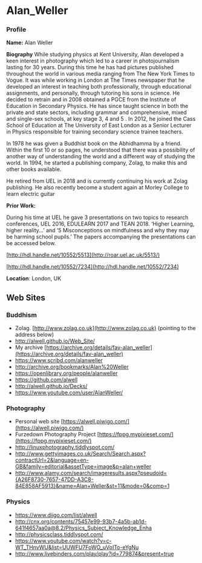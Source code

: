 # Alan_Weller


### Profile

**Name:** Alan Weller 	

**Biography**
While studying physics at Kent University, Alan developed a keen interest in photography which led to a career in photojournalism lasting for 30 years. During this time he has had pictures published throughout the world in various media ranging from The New York Times to Vogue. It was while working in London at The Times newspaper that he developed an interest in teaching both professionally, through educational assignments, and personally, through tutoring his sons in science. He decided to retrain and in 2008 obtained a PGCE from the Institute of Education in Secondary Physics. He has since taught science in both the private and state sectors, including grammar and comprehensive, mixed and single-sex schools, at key stage 3, 4 and 5
. 
In 2012, he joined the Cass School of Education at The University of East London as a Senior Lecturer in Physics responsible for training secondary science trainee teachers. 

In 1978 he was given a Buddhist book on the Abhidhamma by a friend. Within the first 10 or so pages, he understood that there was a possibility of another way of understanding the world and a different way of studying the world. In 1994, he started a publishing company, Zolag, to make this and other books available. 

He retired from UEL in 2018 and is currently continuing his work at Zolag publishing. He also recently become a student again at Morley College to learn electric guitar

**Prior Work:**

During his time at UEL he gave 3 presentations on two topics to research conferences, UEL 2016, EDULEARN 2017 and TEAN 2018. ‘Higher Learning, higher reality...’  and ‘5 Misconceptions on mindfulness and why they may be harming school pupils.’ The papers accompanying the presentations can be accessed below.

[http://hdl.handle.net/10552/5513](http://roar.uel.ac.uk/5513/)

[http://hdl.handle.net/10552/7234](http://hdl.handle.net/10552/7234)



**Location**: London, UK

## Web Sites

### Buddhism
- Zolag. [http://www.zolag.co.uk](http://www.zolag.co.uk) (pointing to the address below)
- http://alwell.github.io/Web_Site/
- My archive [https://archive.org/details/fav-alan_weller](https://archive.org/details/fav-alan_weller)
- https://www.scribd.com/alanweller
- http://archive.org/bookmarks/Alan%20Weller
- https://openlibrary.org/people/alanweller
- https://github.com/alwell
- http://alwell.github.io/Decks/
- https://www.youtube.com/user/AlanWeller/

### Photography
- Personal web site [https://alwell.piwigo.com/](https://alwell.piwigo.com/)
- Furzedown Photography Project [https://fppg.mypixieset.com/](https://fppg.mypixieset.com/)
- http://linuxphotography.tiddlyspot.com/
- http://www.gettyimages.co.uk/Search/Search.aspx?contractUrl=2&language=en-GB&family=editorial&assetType=image&p=alan+weller
- http://www.alamy.com/search/imageresults.aspx?pseudoid={A26F8730-7657-47DD-A3C8-84E858AF5913}&name=Alan+Weller&st=11&mode=0&comp=1


### Physics

- https://www.diigo.com/list/alwell
- http://cnx.org/contents/75457e99-93b7-4a5b-ab1d-641f4657aa0a@8.2/Physics_Subject_Knowledge_Enha
- http://physicsclass.tiddlyspot.com/
- https://www.youtube.com/watch?v=c-WT_THnvWU&list=UUWFU7FoWO_uVoITo-eYgNu
- http://www.livebinders.com/play/play?id=779874&present=true




